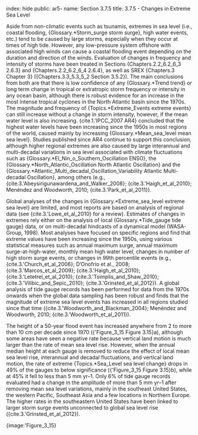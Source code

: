 index: hide
public: ar5-
name: Section 3.7.5
title: 3.7.5 - Changes in Extreme Sea Level

Aside from non-climatic events such as tsunamis, extremes in sea level (i.e., coastal flooding, {Glossary.*Storm_surge storm surge}, high water events, etc.) tend to be caused by large storms, especially when they occur at times of high tide. However, any low-pressure system offshore with associated high winds can cause a coastal flooding event depending on the duration and direction of the winds. Evaluation of changes in frequency and intensity of storms have been treated in Sections {Chapters.2.2_6.2_6_3 2.6.3} and {Chapters.2.2_6.2_6_4 2.6.4}, as well as SREX {Chapters.3 Chapter 3} ({Chapters.3.3_5.3_5_2 Section 3.5.2}). The main conclusions from both are that there is low confidence of any {Glossary.*Trend trend} or long term change in tropical or extratropic storm frequency or intensity in any ocean basin, although there is robust evidence for an increase in the most intense tropical cyclones in the North Atlantic basin since the 1970s. The magnitude and frequency of {Topics.*Extreme_Events extreme events} can still increase without a change in storm intensity, however, if the mean water level is also increasing. {cite.1.'IPCC_2007 AR4} concluded that the highest water levels have been increasing since the 1950s in most regions of the world, caused mainly by increasing {Glossary.*Mean_sea_level mean sea level}. Studies published since AR4 continue to support this conclusion, although higher regional extremes are also caused by large interannual and multi-decadal variations in sea level associated with climate fluctuations such as {Glossary.*El_Nin_o_Southern_Oscillation ENSO}, the {Glossary.*North_Atlantic_Oscillation North Atlantic Oscillation} and the {Glossary.*Atlantic_Multi_decadal_Oscillation_Variability Atlantic Multi-decadal Oscillation}, among others (e.g., {cite.3.'Abeysirigunawardena_and_Walker_2008}; {cite.3.'Haigh_et_al_2010}; Menéndez and Woodworth, 2010; {cite.3.'Park_et_al_2011}).

Global analyses of the changes in {Glossary.*Extreme_sea_level extreme sea level} are limited, and most reports are based on analysis of regional data (see {cite.3.'Lowe_et_al_2010} for a review). Estimates of changes in extremes rely either on the analysis of local {Glossary.*Tide_gauge tide gauge} data, or on multi-decadal hindcasts of a dynamical model (WASA-Group, 1998). Most analyses have focused on specific regions and find that extreme values have been increasing since the 1950s, using various statistical measures such as annual maximum surge, annual maximum surge-at-high-water, monthly mean high water level, changes in number of high storm surge events, or changes in 99th percentile events (e.g., {cite.3.'Church_et_al_2006}; D’Onofrio et al., 2008; {cite.3.'Marcos_et_al_2009}; {cite.3.'Haigh_et_al_2010}; {cite.3.'Letetrel_et_al_2010}; {cite.3.'Tsimplis_and_Shaw_2010}; {cite.3.'Vilibic_and_Sepic_2010}; {cite.3.'Grinsted_et_al_2012}). A global analysis of tide gauge records has been performed for data from the 1970s onwards when the global data sampling has been robust and finds that the magnitude of extreme sea level events has increased in all regions studied since that time ({cite.3.'Woodworth_and_Blackman_2004}; Menéndez and Woodworth, 2010; {cite.3.'Woodworth_et_al_2011}).

The height of a 50-year flood event has increased anywhere from 2 to more than 10 cm per decade since 1970 ({'Figure_3_15 Figure 3.15}a), although some areas have seen a negative rate because vertical land motion is much larger than the rate of mean sea level rise. However, when the annual median height at each gauge is removed to reduce the effect of local mean sea level rise, interannual and decadal fluctuations, and vertical land motion, the rate of extreme {Topics.*Sea_Level sea level change} drops in 49% of the gauges to below significance ({'Figure_3_15 Figure 3.15}b), while at 45% it fell to less than 5 mm yr–1. Only 6% of tide gauge records evaluated had a change in the amplitude of more than 5 mm yr–1 after removing mean sea level variations, mainly in the southeast United States, the western Pacific, Southeast Asia and a few locations in Northern Europe. The higher rates in the southeastern United States have been linked to larger storm surge events unconnected to global sea level rise ({cite.3.'Grinsted_et_al_2012}).

{image:'Figure_3_15}
